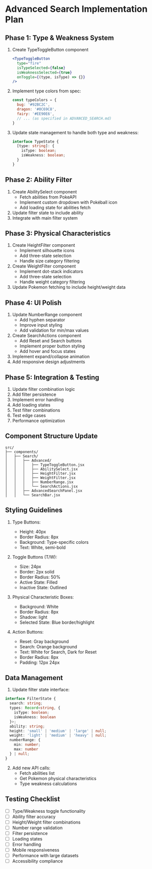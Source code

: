 # Advanced Search Implementation Plan

## Phase 1: Type & Weakness System
1. Create TypeToggleButton component
   ```jsx
   <TypeToggleButton
     type="fire"
     isTypeSelected={false}
     isWeaknessSelected={true}
     onToggle={(type, isType) => {}}
   />
   ```
2. Implement type colors from spec:
   ```javascript
   const typeColors = {
     bug: '#92BC2C',
     dragon: '#0C69C8',
     fairy: '#EE90E6',
     // ... (as specified in ADVANCED_SEARCH.md)
   }
   ```
3. Update state management to handle both type and weakness:
   ```typescript
   interface TypeState {
     [type: string]: {
       isType: boolean;
       isWeakness: boolean;
     }
   }
   ```

## Phase 2: Ability Filter
1. Create AbilitySelect component
   - Fetch abilities from PokeAPI
   - Implement custom dropdown with Pokéball icon
   - Add loading state for abilities fetch
2. Update filter state to include ability
3. Integrate with main filter system

## Phase 3: Physical Characteristics
1. Create HeightFilter component
   - Implement silhouette icons
   - Add three-state selection
   - Handle size category filtering
2. Create WeightFilter component
   - Implement dot-stack indicators
   - Add three-state selection
   - Handle weight category filtering
3. Update Pokemon fetching to include height/weight data

## Phase 4: UI Polish
1. Update NumberRange component
   - Add hyphen separator
   - Improve input styling
   - Add validation for min/max values
2. Create SearchActions component
   - Add Reset and Search buttons
   - Implement proper button styling
   - Add hover and focus states
3. Implement expand/collapse animation
4. Add responsive design adjustments

## Phase 5: Integration & Testing
1. Update filter combination logic
2. Add filter persistence
3. Implement error handling
4. Add loading states
5. Test filter combinations
6. Test edge cases
7. Performance optimization

## Component Structure Update
```
src/
├── components/
│   ├── Search/
│   │   ├── Advanced/
│   │   │   ├── TypeToggleButton.jsx
│   │   │   ├── AbilitySelect.jsx
│   │   │   ├── HeightFilter.jsx
│   │   │   ├── WeightFilter.jsx
│   │   │   ├── NumberRange.jsx
│   │   │   └── SearchActions.jsx
│   │   ├── AdvancedSearchPanel.jsx
│   │   └── SearchBar.jsx
```

## Styling Guidelines
1. Type Buttons:
   - Height: 40px
   - Border Radius: 8px
   - Background: Type-specific colors
   - Text: White, semi-bold

2. Toggle Buttons (T/W):
   - Size: 24px
   - Border: 2px solid
   - Border Radius: 50%
   - Active State: Filled
   - Inactive State: Outlined

3. Physical Characteristic Boxes:
   - Background: White
   - Border Radius: 8px
   - Shadow: light
   - Selected State: Blue border/highlight

4. Action Buttons:
   - Reset: Gray background
   - Search: Orange background
   - Text: White for Search, Dark for Reset
   - Border Radius: 8px
   - Padding: 12px 24px

## Data Management
1. Update filter state interface:
```typescript
interface FilterState {
  search: string;
  types: Record<string, { 
    isType: boolean; 
    isWeakness: boolean 
  }>;
  ability: string;
  height: 'small' | 'medium' | 'large' | null;
  weight: 'light' | 'medium' | 'heavy' | null;
  numberRange: { 
    min: number; 
    max: number 
  } | null;
}
```

2. Add new API calls:
   - Fetch abilities list
   - Get Pokemon physical characteristics
   - Type weakness calculations

## Testing Checklist
- [ ] Type/Weakness toggle functionality
- [ ] Ability filter accuracy
- [ ] Height/Weight filter combinations
- [ ] Number range validation
- [ ] Filter persistence
- [ ] Loading states
- [ ] Error handling
- [ ] Mobile responsiveness
- [ ] Performance with large datasets
- [ ] Accessibility compliance 